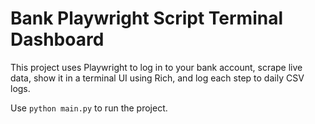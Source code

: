 # Bank Playwright Script Terminal Dashboard

This project uses Playwright to log in to your bank account, scrape live data, show it in a terminal UI using Rich, and log each step to daily CSV logs.

Use `python main.py` to run the project.
